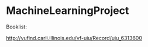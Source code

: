MachineLearningProject
======================

Booklist:

http://vufind.carli.illinois.edu/vf-uiu/Record/uiu_6313600
